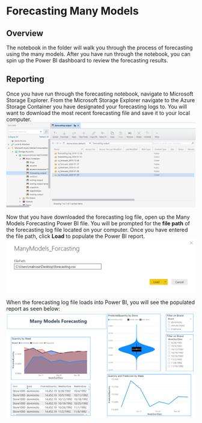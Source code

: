 # Forecasting Many Models 


## Overview
The notebook in the folder will walk you through the process of forecasting using the many models. After you have run through the notebook, you can spin up the Power BI dashboard to review the forecasting results. 

## Reporting 
Once you have run through the forecasting notebook, navigate to Microsoft Storage Explorer. From the Microsoft Storage Explorer navigate to the Azure Storage Container you have designated your forecasting logs to. You will want to download the most recent forecasting file and save it to your local computer. ![image of Storage Explorer](..\images\ForecastingStoreageExplorer.png) 

Now that you have downloaded the forecasting log file, open up the Many Models Forecasting Power BI file. You will be prompted for the **file path** of the forecasting log file located on your computer. Once you have entered the file path, click **Load** to populate the Power BI report. 
 ![image of Power BI file path input](..\images\ForecastingLoadFile.png) 

When the forecasting log file loads into Power BI, you will see the populated report as seen below: 
![image of Power BI report](..\images\ForecastingReport.png) 

